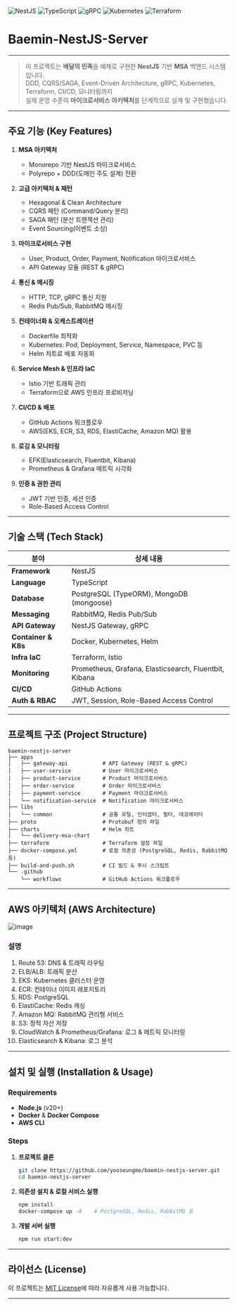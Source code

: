 ![NestJS](https://img.shields.io/badge/NestJS-10.x-E0234E?style=flat&logo=nestjs)
![TypeScript](https://img.shields.io/badge/TypeScript-5.x-3178C6?style=flat&logo=typescript)
![gRPC](https://img.shields.io/badge/gRPC-1.60-28B463?style=flat)
![Kubernetes](https://img.shields.io/badge/Kubernetes-1.29-326CE5?style=flat&logo=kubernetes)
![Terraform](https://img.shields.io/badge/Terraform-1.8.x-7B42BC?style=flat&logo=terraform)

# Baemin-NestJS-Server

---

> 이 프로젝트는 **배달의 민족**을 예제로 구현한 **NestJS** 기반 **MSA** 백엔드 시스템입니다.  
> DDD, CQRS/SAGA, Event-Driven Architecture, gRPC, Kubernetes, Terraform, CI/CD, 모니터링까지  
> 실제 운영 수준의 **마이크로서비스 아키텍처**를 단계적으로 설계 및 구현했습니다.

---

## 주요 기능 (Key Features)

1. **MSA 아키텍처**

   - Monorepo 기반 NestJS 마이크로서비스
   - Polyrepo + DDD(도메인 주도 설계) 전환

2. **고급 아키텍처 & 패턴**

   - Hexagonal & Clean Architecture
   - CQRS 패턴 (Command/Query 분리)
   - SAGA 패턴 (분산 트랜잭션 관리)
   - Event Sourcing(이벤트 소싱)

3. **마이크로서비스 구현**

   - User, Product, Order, Payment, Notification 마이크로서비스
   - API Gateway 모듈 (REST & gRPC)

4. **통신 & 메시징**

   - HTTP, TCP, gRPC 통신 지원
   - Redis Pub/Sub, RabbitMQ 메시징

5. **컨테이너화 & 오케스트레이션**

   - Dockerfile 최적화
   - Kubernetes: Pod, Deployment, Service, Namespace, PVC 등
   - Helm 차트로 배포 자동화

6. **Service Mesh & 인프라 IaC**

   - Istio 기반 트래픽 관리
   - Terraform으로 AWS 인프라 프로비저닝

7. **CI/CD & 배포**

   - GitHub Actions 워크플로우
   - AWS(EKS, ECR, S3, RDS, ElastiCache, Amazon MQ) 활용

8. **로깅 & 모니터링**

   - EFK(Elasticsearch, Fluentbit, Kibana)
   - Prometheus & Grafana 메트릭 시각화

9. **인증 & 권한 관리**
   - JWT 기반 인증, 세션 인증
   - Role-Based Access Control

---

## 기술 스택 (Tech Stack)

| 분야                | 상세 내용                                             |
| ------------------- | ----------------------------------------------------- |
| **Framework**       | NestJS                                                |
| **Language**        | TypeScript                                            |
| **Database**        | PostgreSQL (TypeORM), MongoDB (mongoose)              |
| **Messaging**       | RabbitMQ, Redis Pub/Sub                               |
| **API Gateway**     | NestJS Gateway, gRPC                                  |
| **Container & K8s** | Docker, Kubernetes, Helm                              |
| **Infra IaC**       | Terraform, Istio                                      |
| **Monitoring**      | Prometheus, Grafana, Elasticsearch, Fluentbit, Kibana |
| **CI/CD**           | GitHub Actions                                        |
| **Auth & RBAC**     | JWT, Session, Role-Based Access Control               |

---

## 프로젝트 구조 (Project Structure)

```plaintext
baemin-nestjs-server
├── apps
│   ├── gateway-api           # API Gateway (REST & gRPC)
│   ├── user-service          # User 마이크로서비스
│   ├── product-service       # Product 마이크로서비스
│   ├── order-service         # Order 마이크로서비스
│   ├── payment-service       # Payment 마이크로서비스
│   └── notification-service  # Notification 마이크로서비스
├── libs
│   └── common                # 공통 유틸, 인터셉터, 필터, 데코레이터
├── proto                     # Protobuf 정의 파일
├── charts                    # Helm 차트
│   └── delivery-msa-chart
├── terraform                 # Terraform 설정 파일
├── docker-compose.yml        # 로컬 의존성 (PostgreSQL, Redis, RabbitMQ 등)
├── build-and-push.sh         # CI 빌드 & 푸시 스크립트
└── .github
    └── workflows             # GitHub Actions 워크플로우
```

---

## AWS 아키텍처 (AWS Architecture)

![image](https://github.com/user-attachments/assets/d7396d39-044b-4782-bf04-efe97ef8a5a1)

### 설명

1. Route 53: DNS & 트래픽 라우팅
2. ELB/ALB: 트래픽 분산
3. EKS: Kubernetes 클러스터 운영
4. ECR: 컨테이너 이미지 레포지토리
5. RDS: PostgreSQL
6. ElastiCache: Redis 캐싱
7. Amazon MQ: RabbitMQ 관리형 서비스
8. S3: 정적 자산 저장
9. CloudWatch & Prometheus/Grafana: 로그 & 메트릭 모니터링
10. Elasticsearch & Kibana: 로그 분석

---

## 설치 및 실행 (Installation & Usage)

### Requirements

- **Node.js** (v20+)
- **Docker** & **Docker Compose**
- **AWS CLI**

### Steps

1. **프로젝트 클론**

   ```bash
   git clone https://github.com/yooseungmo/baemin-nestjs-server.git
   cd baemin-nestjs-server
   ```

2. **의존성 설치 & 로컬 서비스 실행**

   ```bash
   npm install
   docker-compose up -d    # PostgreSQL, Redis, RabbitMQ 등
   ```

3. **개발 서버 실행**
   ```bash
   npm run start:dev
   ```

---

## 라이선스 (License)

이 프로젝트는 [MIT License](./LICENSE)에 따라 자유롭게 사용 가능합니다.

---
